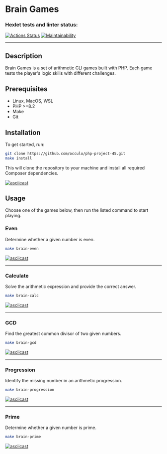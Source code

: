 # Brain Games
### Hexlet tests and linter status:
[![Actions Status](https://github.com/occulo/php-project-45/actions/workflows/hexlet-check.yml/badge.svg)](https://github.com/occulo/php-project-45/actions) [![Maintainability](https://api.codeclimate.com/v1/badges/6167462093e375e2a941/maintainability)](https://codeclimate.com/github/occulo/php-project-45/maintainability)

---

## Description
Brain Games is a set of arithmetic CLI games built with PHP. Each game tests the player's logic skills with different challenges.

## Prerequisites

* Linux, MacOS, WSL
* PHP >=8.2
* Make
* Git

## Installation
To get started, run:
```bash
git clone https://github.com/occulo/php-project-45.git
make install
```
This will clone the repository to your machine and install all required Composer dependencies.

[![asciicast](https://asciinema.org/a/j1wYJOgo1qNbuwwNAXeCMl0dB.svg)](https://asciinema.org/a/j1wYJOgo1qNbuwwNAXeCMl0dB)

## Usage
Choose one of the games below, then run the listed command to start playing.
### Even
Determine whether a given number is even.
```bash
make brain-even
```
[![asciicast](https://asciinema.org/a/l4sAYIiVhWj7KSrZjqStGitNs.svg)](https://asciinema.org/a/l4sAYIiVhWj7KSrZjqStGitNs)

---
### Calculate
Solve the arithmetic expression and provide the correct answer.
```bash
make brain-calc
```
[![asciicast](https://asciinema.org/a/TwRIfqHMhJxMEWNDtbDHukcD8.svg)](https://asciinema.org/a/TwRIfqHMhJxMEWNDtbDHukcD8)

---
### GCD
Find the greatest common divisor of two given numbers.
```bash
make brain-gcd
```
[![asciicast](https://asciinema.org/a/P8LMvGpLAppxGTvgz2rqA3t8Y.svg)](https://asciinema.org/a/P8LMvGpLAppxGTvgz2rqA3t8Y)

---
### Progression
Identify the missing number in an arithmetic progression.
```bash
make brain-progression
```
[![asciicast](https://asciinema.org/a/DteqdAm6mKXNIkUz3jsJn0Qyz.svg)](https://asciinema.org/a/DteqdAm6mKXNIkUz3jsJn0Qyz)

---
### Prime
Determine whether a given number is prime.
```bash
make brain-prime
```
[![asciicast](https://asciinema.org/a/tNPohrxXDeEeUFMhKdOpr8V3V.svg)](https://asciinema.org/a/tNPohrxXDeEeUFMhKdOpr8V3V)